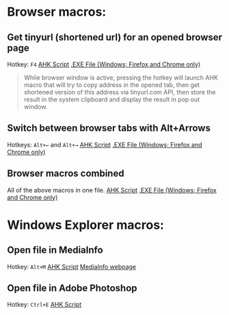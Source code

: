 # Browser macros:
## Get tinyurl (shortened url) for an opened browser page
Hotkey: `F4`
[AHK Script](get_tinyurl_of_an_opened_browser_page.ahk)
[.EXE File (Windows; Firefox and Chrome only)](bin/get_tinyurl_of_an_opened_browser_page.exe)

> While browser window is active, pressing the hotkey will launch AHK macro that will try  to copy address in the opened tab, then get shortened version of this address via tinyurl.com API, then store the result in the system clipboard and display the result in pop out window.

## Switch between browser tabs with Alt+Arrows
Hotkeys: `Alt+←` and `Alt+→`
[AHK Script](alt+arrows_to_navigate_browser_tabs.ahk)
[.EXE File (Windows; Firefox and Chrome only)](bin/alt+arrows_to_navigate_browser_tabs.exe)

## Browser macros combined
All of the above macros in one file.
[AHK Script](combined_scripts/all_browser.ahk)
[.EXE File (Windows; Firefox and Chrome only)](bin/all_browser.exe)

# Windows Explorer macros:
## Open file in MediaInfo
Hotkey: `Alt+M`
[AHK Script](open_file_in_mediainfo.ahk)
[MediaInfo webpage](https://mediaarea.net/en/MediaInfo)
## Open file in Adobe Photoshop
Hotkey: `Ctrl+E`
[AHK Script](open_file_in_photoshop.ahk)
